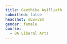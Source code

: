 ```yaml
---
title: Geethika Ayilliath
submitted: false
headshot: sLwvvSm
gender: female
course:
  - BA Liberal Arts
---
```


